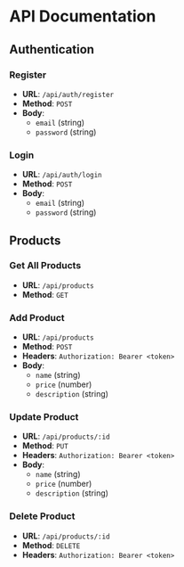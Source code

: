 # API Documentation

## Authentication

### Register
- **URL**: `/api/auth/register`
- **Method**: `POST`
- **Body**:
  - `email` (string)
  - `password` (string)

### Login
- **URL**: `/api/auth/login`
- **Method**: `POST`
- **Body**:
  - `email` (string)
  - `password` (string)

## Products

### Get All Products
- **URL**: `/api/products`
- **Method**: `GET`

### Add Product
- **URL**: `/api/products`
- **Method**: `POST`
- **Headers**: `Authorization: Bearer <token>`
- **Body**:
  - `name` (string)
  - `price` (number)
  - `description` (string)

### Update Product
- **URL**: `/api/products/:id`
- **Method**: `PUT`
- **Headers**: `Authorization: Bearer <token>`
- **Body**:
  - `name` (string)
  - `price` (number)
  - `description` (string)

### Delete Product
- **URL**: `/api/products/:id`
- **Method**: `DELETE`
- **Headers**: `Authorization: Bearer <token>`
